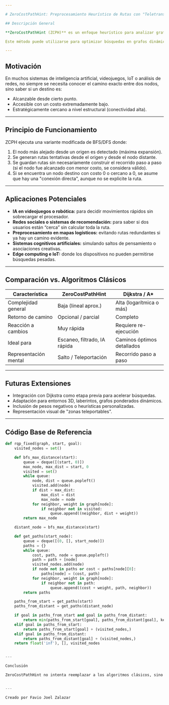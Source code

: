 ```yaml
---

# ZeroCostPathHint: Preprocesamiento Heurístico de Rutas con "Teletransportación Virtual"

## Descripción General

**ZeroCostPathHint (ZCPH)** es un enfoque heurístico para analizar grafos antes de ejecutar algoritmos clásicos de búsqueda como Dijkstra o A*. Se basa en la detección temprana de rutas de costo mínimo o cercanas a cero, que simulan una "teletransportación lógica" entre nodos sin reconstrucción detallada del camino.

Este método puede utilizarse para optimizar búsquedas en grafos dinámicos, entornos de tiempo real, o donde el costo computacional debe mantenerse bajo.

---
```


## Motivación

En muchos sistemas de inteligencia artificial, videojuegos, IoT o análisis de redes, no siempre se necesita conocer el camino exacto entre dos nodos, sino saber si un destino es:

- Alcanzable desde cierto punto.
- Accesible con un costo extremadamente bajo.
- Estratégicamente cercano a nivel estructural (conectividad alta).

---

## Principio de Funcionamiento

ZCPH ejecuta una variante modificada de BFS/DFS donde:

1. El nodo más alejado desde un origen es detectado (máxima expansión).
2. Se generan rutas tentativas desde el origen y desde el nodo distante.
3. Se guardan rutas sin necesariamente construir el recorrido paso a paso (si el nodo fue alcanzado con menor costo, se considera válido).
4. Si se encuentra un nodo destino con costo 0 o cercano a 0, se asume que hay una "conexión directa", aunque no se explicite la ruta.

---

## Aplicaciones Potenciales

- **IA en videojuegos o robótica:** para decidir movimientos rápidos sin sobrecargar el procesador.
- **Redes sociales o sistemas de recomendación:** para saber si dos usuarios están “cerca” sin calcular toda la ruta.
- **Preprocesamiento en mapas logísticos:** evitando rutas redundantes si ya hay un camino evidente.
- **Sistemas cognitivos artificiales:** simulando saltos de pensamiento o asociaciones creativas.
- **Edge computing e IoT:** donde los dispositivos no pueden permitirse búsquedas pesadas.

---

## Comparación vs. Algoritmos Clásicos

| Característica          | ZeroCostPathHint      | Dijkstra / A*          |
|-------------------------|------------------------|-------------------------|
| Complejidad general     | Baja (lineal aprox.)   | Alta (logarítmica o más) |
| Retorno de camino       | Opcional / parcial     | Completo                |
| Reacción a cambios      | Muy rápida             | Requiere re-ejecución   |
| Ideal para              | Escaneo, filtrado, IA rápida | Caminos óptimos detallados |
| Representación mental   | Salto / Teleportación  | Recorrido paso a paso   |

---

## Futuras Extensiones

- Integración con Dijkstra como etapa previa para acelerar búsquedas.
- Adaptación para entornos 3D, laberintos, grafos ponderados dinámicos.
- Inclusión de pesos negativos o heurísticas personalizadas.
- Representación visual de "zonas teleportables".

---

## Código Base de Referencia

```python
def rqp_fixed(graph, start, goal):
    visited_nodes = set()

    def bfs_max_distance(start):
        queue = deque([(start, 0)])
        max_node, max_dist = start, 0
        visited = set()
        while queue:
            node, dist = queue.popleft()
            visited.add(node)
            if dist > max_dist:
                max_dist = dist
                max_node = node
            for neighbor, weight in graph[node]:
                if neighbor not in visited:
                    queue.append((neighbor, dist + weight))
        return max_node

    distant_node = bfs_max_distance(start)

    def get_paths(start_node):
        queue = deque([(0, [], start_node)])
        paths = {}
        while queue:
            cost, path, node = queue.popleft()
            path = path + [node]
            visited_nodes.add(node)
            if node not in paths or cost < paths[node][0]:
                paths[node] = (cost, path)
            for neighbor, weight in graph[node]:
                if neighbor not in path:
                    queue.append((cost + weight, path, neighbor))
        return paths

    paths_from_start = get_paths(start)
    paths_from_distant = get_paths(distant_node)

    if goal in paths_from_start and goal in paths_from_distant:
        return min(paths_from_start[goal], paths_from_distant[goal], key=lambda x: x[0]) + (visited_nodes,)
    elif goal in paths_from_start:
        return paths_from_start[goal] + (visited_nodes,)
    elif goal in paths_from_distant:
        return paths_from_distant[goal] + (visited_nodes,)
    return float('inf'), [], visited_nodes


---

Conclusión

ZeroCostPathHint no intenta reemplazar a los algoritmos clásicos, sino que los complementa con una herramienta de análisis rápido, inspirada en una visión distinta: detectar nodos estratégicos y conexiones potenciales sin el costo de un recorrido detallado. Esta visión puede acelerar decisiones en entornos computacionales exigentes o inspirar nuevos métodos de pensamiento computacional.


---

Creado por Favio Joel Zalazar